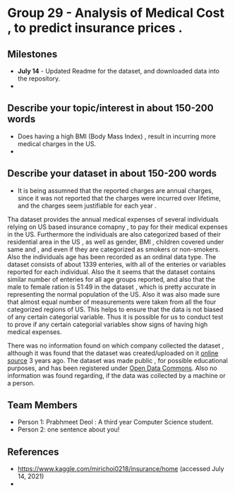# Group 29 - Analysis of Medical Cost , to predict insurance prices .

## Milestones

-  **July 14** - Updated Readme for the dataset, and downloaded data into the repository.
-  



## Describe your topic/interest in about 150-200 words

-  Does having a high BMI (Body Mass Index) , result in incurring more medical charges in the US.
-  

## Describe your dataset in about 150-200 words

-  It is being assumned that the reported charges are annual charges, since it was not reported that the charges were incurred over lifetime, and the charges seem justifiable for each year .

Tha dataset provides the annual medical expenses of several individuals relying on US based insurance comapny , to pay for their medical expenses in the US.  Furthermore the individuals are also categorized based of their residential area in the US , as well as gender, BMI , children covered under same and , and even if they are categorized as smokers or non-smokers. Also the individuals age has been recorded as an ordinal data type.  The dataset consists of about 1339 enteries, with all of the enteries or variables reported for each individual. Also the it seems that  the dataset contains similar number of enteries for all age groups reported, and also that the male to female ration is 51:49 in the dataset , which is pretty accurate in representing the normal population of the US. Also it was also made sure that almost equal number of measurements were taken from all the four categorized regions of US. This helps to ensure that the data is not biased of any certain categorial variable. Thus it is possible for us to conduct test to prove if any certain categorial variables show signs of having high medical expenses. 

There was no information found on which company collected the dataset , although it was found that the dataset was created/uploaded on it [online source](https://www.kaggle.com/mirichoi0218/insurance/home) 3 years ago. The dataset was made public , for possible educational purposes, and has been registered under [Open Data Commons](https://opendatacommons.org/licenses/dbcl/1-0/). Also no information was found regarding, if the data was collected by a machine or a person.

## Team Members

- Person 1: Prabhmeet Deol : A third year Computer Science student.
- Person 2: one sentence about you!

## References

-  https://www.kaggle.com/mirichoi0218/insurance/home (accessed July 14, 2021)
-  
